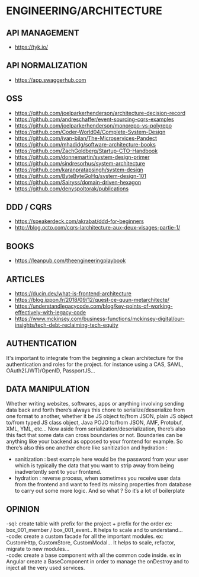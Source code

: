 # ENGINEERING/ARCHITECTURE

## API MANAGEMENT

-   <https://tyk.io/>

## API NORMALIZATION

-   <https://app.swaggerhub.com>

## OSS

-   <https://github.com/joelparkerhenderson/architecture-decision-record>
-   <https://github.com/andreschaffer/event-sourcing-cqrs-examples>
-   <https://github.com/joelparkerhenderson/monorepo-vs-polyrepo>
-   <https://github.com/Coder-World04/Complete-System-Design>
-   <https://github.com/ivan-bilan/The-Microservices-Pandect>
-   <https://github.com/mhadidg/software-architecture-books>
-   <https://github.com/ZachGoldberg/Startup-CTO-Handbook>
-   <https://github.com/donnemartin/system-design-primer>
-   <https://github.com/sindresorhus/system-architecture>
-   <https://github.com/karanpratapsingh/system-design>
-   <https://github.com/ByteByteGoHq/system-design-101>
-   <https://github.com/Sairyss/domain-driven-hexagon>
-   <https://github.com/denyspoltorak/publications>

## DDD / CQRS

-   <https://speakerdeck.com/akrabat/ddd-for-beginners>
-   <http://blog.octo.com/cqrs-larchitecture-aux-deux-visages-partie-1/>

## BOOKS

-   <https://leanpub.com/theengineeringplaybook>

## ARTICLES

-   <https://ducin.dev/what-is-frontend-architecture>
-   <https://blog.ippon.fr/2018/09/12/quest-ce-quun-metarchitecte/>
-   <https://understandlegacycode.com/blog/key-points-of-working-effectively-with-legacy-code>
-   <https://www.mckinsey.com/business-functions/mckinsey-digital/our-insights/tech-debt-reclaiming-tech-equity>

## AUTHENTICATION

It's important to integrate from the beginning a clean architecture for the authentication and roles for the project. for instance using a CAS, SAML, OAuth2(JWT)/OpenID, PassportJS...

## DATA MANIPULATION

Whether writing websites, softwares, apps or anything involving sending data back and forth there’s always this chore to serialize/deserialize from one format to another, whether it be JS object to/from JSON, plain JS object to/from typed JS class object, Java POJO to/from JSON,  AMF, Protobuf, XML, YML, etc… Now aside from serialization/deserialization, there’s also this fact that some data can cross boundaries or not. Boundaries can be anything like your backend as opposed to your frontend for example. So there’s also this one another chore like sanitization and hydration :

-   sanitization : best example here would be the password from your user which is typically the data that you want to strip away from being inadvertently sent to your frontend.
-   hydration : reverse process, when sometimes you receive user data from the frontend and want to feed its missing properties from database to carry out some more logic. And so what ? So it’s a lot of boilerplate

## OPINION

\-sql: create table with prefix for the project + prefix for the order ex: box_001_member / box_001_event.. It helps to scale and to understand...  
-code: create a custom facade for all the important modules. ex: CustomHttp, CustomStore, CustomModal... It helps to scale, refactor, migrate to new modules...  
-code: create a base component with all the common code inside. ex in Angular create a BaseComponent in order to manage the onDestroy and to inject all the very used services.
